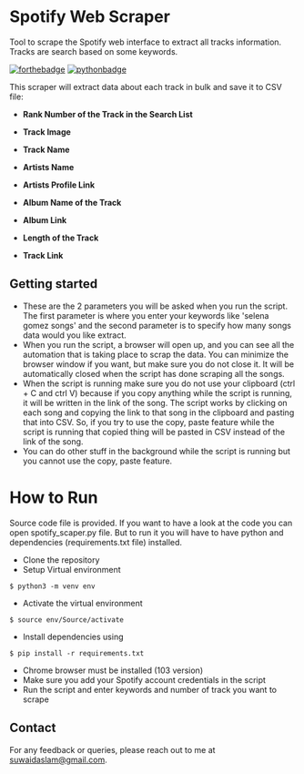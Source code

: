 # Spotify Web Scraper
Tool to scrape the Spotify web interface to extract all tracks information. Tracks are search based on some keywords.

[![forthebadge](https://forthebadge.com/images/badges/built-with-love.svg)](https://forthebadge.com)
[![pythonbadge](https://forthebadge.com/images/badges/made-with-python.svg)](https://forthebadge.com)

This scraper will extract data about each track in bulk and save it to CSV file: 

- **Rank Number of the Track in the Search List**

- **Track Image**

- **Track Name**

- **Artists Name**

- **Artists Profile Link**

- **Album Name of the Track**

- **Album Link**

- **Length of the Track**

- **Track Link**


## Getting started

- These are the 2 parameters you will be asked when you run the script. The first parameter is where you enter your keywords like 'selena gomez songs' and the second parameter is to specify how many songs data would you like extract.
- When you run the script, a browser will open up, and you can see all the automation that is taking place to scrap the data. You can minimize the browser window if you want, but make sure you do not close it. It will be automatically closed when the script has done scraping all the songs.
- When the script is running make sure you do not use your clipboard (ctrl + C and ctrl V) because if you copy anything while the script is running, it will be written in the link of the song. The script works by clicking on each song and copying the link to that song in the clipboard and pasting that into CSV. So, if you try to use the copy, paste feature while the script is running that copied thing will be pasted in CSV instead of the link of the song.
- You can do other stuff in the background while the script is running but you cannot use the copy, paste feature.


# How to Run 
Source code file is provided. If you want to have a look at the code you can open spotify_scaper.py file. But to run 
it you will have to have python and dependencies (requirements.txt file) installed.

- Clone the repository
- Setup Virtual environment
```
$ python3 -m venv env
```
- Activate the virtual environment
```
$ source env/Source/activate
```
- Install dependencies using
```
$ pip install -r requirements.txt
```
- Chrome browser must be installed (103 version)
- Make sure you add your Spotify account credentials in the script
- Run the script and enter keywords and number of track you want to scrape

## Contact

For any feedback or queries, please reach out to me at [suwaidaslam@gmail.com](suwaidaslam@gmail.com).
